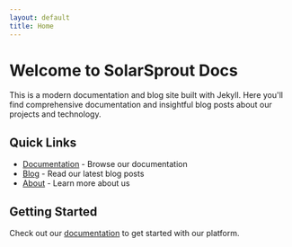 ```yaml
---
layout: default
title: Home
---
```


# Welcome to SolarSprout Docs

This is a modern documentation and blog site built with Jekyll. Here you'll find comprehensive documentation and insightful blog posts about our projects and technology.

## Quick Links

- [Documentation](/docs/) - Browse our documentation
- [Blog](/blog/) - Read our latest blog posts
- [About](/about/) - Learn more about us

## Getting Started

Check out our [documentation](/docs/) to get started with our platform.
